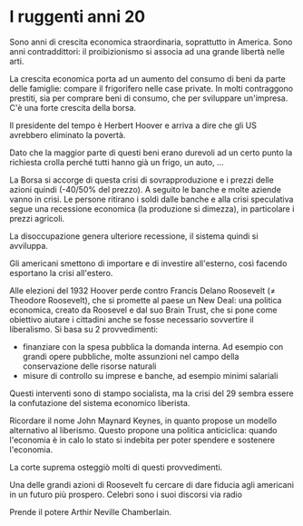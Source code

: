 # I ruggenti anni 20
Sono anni di crescita economica straordinaria, soprattutto in America. Sono anni contraddittori: il proibizionismo si associa ad una grande libertà nelle arti.

La crescita economica porta ad un aumento del consumo di beni da parte delle famiglie: compare il frigorifero nelle case private.
In molti contraggono prestiti, sia per comprare beni di consumo, che per sviluppare un'impresa.
C'è una forte crescita della borsa.

Il presidente del tempo è Herbert Hoover e arriva a dire che gli US avrebbero eliminato la povertà.

Dato che la maggior parte di questi beni erano durevoli ad un certo punto la richiesta crolla perché tutti hanno già un frigo, un auto, ...

La Borsa si accorge di questa crisi di sovrapproduzione e i prezzi delle azioni quindi (-40/50% del prezzo). A seguito le banche e molte aziende vanno in crisi.
Le persone ritirano i soldi dalle banche e alla crisi speculativa segue una recessione economica (la produzione si dimezza), in particolare i prezzi agricoli.

La disoccupazione genera ulteriore recessione, il sistema quindi si avviluppa.

Gli americani smettono di importare e di investire all'esterno, così facendo esportano la crisi all'estero.

Alle elezioni del 1932 Hoover perde contro Francis Delano Roosevelt ($\ne$ Theodore Roosevelt), che si promette al paese un New Deal: una politica economica, creato da Roosevel e dal suo Brain Trust, che si pone come obiettivo aiutare i cittadini anche se fosse necessario sovvertire il liberalismo. Si basa su 2 provvedimenti:
- finanziare con la spesa pubblica la domanda interna. Ad esempio con grandi opere pubbliche, molte assunzioni nel campo della conservazione delle risorse naturali
- misure di controllo su imprese e banche, ad esempio minimi salariali

Questi interventi sono di stampo socialista, ma la crisi del 29 sembra essere la confutazione del sistema economico liberista.

Ricordare il nome John Maynard Keynes, in quanto propose un modello alternativo al liberismo. Questo propone una politica anticiclica: quando l'economia è in calo lo stato si indebita per poter spendere e sostenere l'economia.

La corte suprema osteggiò molti di questi provvedimenti.

Una delle grandi azioni di Roosevelt fu cercare di dare fiducia agli americani in un futuro più prospero. Celebri sono i suoi discorsi via radio

Prende il potere Arthir Neville Chamberlain.

